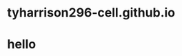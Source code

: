 # tyharrison296-cell.github.io
<!DOCTYPE html>
<html>
<head>
  <meta charset="utf-8">
  <meta name="viewport" content="width=device-width">
  <title>Staff</title>
</head>
<body>
  <h1> hello</h1>
</body>
</html>
